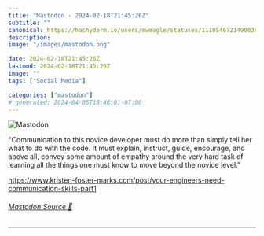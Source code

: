 ```yaml
---
title: "Mastodon - 2024-02-18T21:45:26Z"
subtitle: ""
canonical: https://hachyderm.io/users/mweagle/statuses/111954672149003685
description:
image: "/images/mastodon.png"

date: 2024-02-18T21:45:26Z
lastmod: 2024-02-18T21:45:26Z
image: ""
tags: ["Social Media"]

categories: ["mastodon"]
# generated: 2024-04-05T16:46:01-07:00
---
```

![Mastodon](/images/mastodon.png)

<p>&quot;Communication to this novice developer must do more than simply tell her what to do with the code. It must explain, instruct, guide, encourage, and above all, convey some amount of empathy around the very hard task of learning all the things one must know to move beyond the novice level.&quot;</p><p><a href="https://www.kristen-foster-marks.com/post/your-engineers-need-communication-skills-part1" target="_blank" rel="nofollow noopener noreferrer" translate="no"><span class="invisible">https://www.</span><span class="ellipsis">kristen-foster-marks.com/post/</span><span class="invisible">your-engineers-need-communication-skills-part1</span></a></p>


###### [Mastodon Source 🐘](https://hachyderm.io/@mweagle/111954672149003685)

___
